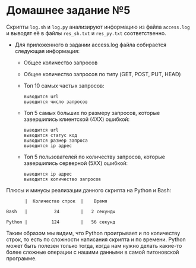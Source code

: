 # Домашнее задание №5

Скрипты `log.sh` и `log.py` анализируют информацию из файла `access.log` и выводят её в файлы `res_sh.txt` и `res_py.txt` соответственно.

- Для приложенного в задании access.log файла  собирается следующая информация:

  - Общее количество запросов 

  - Общее количество запросов по типу (GET, POST, PUT, HEAD)

  - Топ 10 самых частых запросов:

    ```
    выводится url
    выводится число запросов
    ```

  - Топ 5 самых больших по размеру запросов, которые завершились клиентской (4ХХ) ошибкой:

    ```
    выводится url
    выводится статус код
    выводится размер запроса
    выводится ip адрес
    ```

  - Топ 5 пользователей по количеству запросов, которые завершились серверной (5ХХ) ошибкой:

    ```
    выводится ip адрес
    выводится количество запросов
    ```

Плюсы и минусы реализации данного скрипта на Python и Bash:

```
       |  Количество строк  |    Время

Bash   |          24        |   2 секунды

Python |         124        |   56 секунд
```
Таким образом мы видим, что Python проигрывает и по количеству строк, то есть по сложности написания скрипта и по времени. Python может быть полезен только тогда, когда нам нужно делать какие-то более сложные операции с нашими данными в самой питоновской программе.

